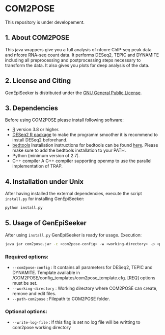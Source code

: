 # COM2POSE

This repository is under developement.

## 1. About COM2POSE


This java wrappers give you a full analysis of nfcore ChIP-seq peak data and nfcore RNA-seq count data. It performs DESeq2, TEPIC and DYNAMITE including all  preprocessing and postprocessing steps necessary to transform the data. It also gives you plots for deep analysis of the data. 

## 2. License and Citing

GenEpiSeeker is distributed under the [GNU General Public License](https://www.gnu.org/licenses/gpl-3.0.en.html).

## 3. Dependencies

Before using COM2POSE please install following software:

- [R](https://cran.r-project.org/bin/windows/base/) version 3.8 or higher.
- [DESeq2 R package](http://bioconductor.org/packages/release/bioc/html/DESeq2.html) to make the programm smoother it is recommend to install DESeq2 beforehand.
- [bedtools](https://github.com/arq5x/bedtools2) Installation instructions for bedtools can be found [here](https://bedtools.readthedocs.io/en/latest/content/installation.html). Please make sure to add the bedtools installation to your PATH.
- Python (minimum version of 2.7).
- C++ compiler A C++ compiler supporting openmp to use the parallel implementation of TRAP.

## 4. Installation under Unix

After having installed the external dependencies, execute the script `install.py` for installing GenEpiSeeker:

```sh
python install.py
```
## 5. Usage of GenEpiSeeker

After using `install.py` GenEpiSeeker is ready for usage. 
Execution:
```sh
java jar com2pose.jar -c <com2pose-config> -w <working-directory> -p <path-com2pose> [-l]
```

### Required options: 
- `--com2pose-config` : It contains all parameters for DESeq2, TEPIC and DYNAMITE. Template available in /COM2POSE/config_templates/com2pose_template.cfg. [REQ] options must be set.
- `--working-directory` : Working directory where COM2POSE can create, remove and edit files.
- `--path-com2pose` : Filepath to COM2POSE folder.

### Optional options: 
- `--write-log-file` : If this flag is set no log file will be writting to com2pose working directory
